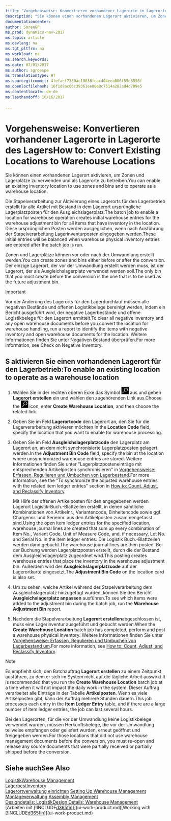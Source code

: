 ```yaml
---
title: 'Vorgehensweise: Konvertieren vorhandener Lagerorte in Lagerorte des Lagers'
description: "Sie können einen vorhandenen Lagerort aktivieren, um Zonen und Lagerplätze zu verwenden und als Lagerorte zu betreiben."
documentationcenter: 
author: SorenGP
ms.prod: dynamics-nav-2017
ms.topic: article
ms.devlang: na
ms.tgt_pltfrm: na
ms.workload: na
ms.search.keywords: 
ms.date: 07/01/2017
ms.author: sgroespe
ms.translationtype: HT
ms.sourcegitcommit: 4fefaef7380ac10836fcac404eea006f55d8556f
ms.openlocfilehash: 16f1d8ac06c39361ee00e8c7514a282ad4d709e5
ms.contentlocale: de-de
ms.lasthandoff: 10/16/2017

---
```

# <a name="how-to-convert-existing-locations-to-warehouse-locations"></a><span data-ttu-id="2b362-103">Vorgehensweise: Konvertieren vorhandener Lagerorte in Lagerorte des Lagers</span><span class="sxs-lookup"><span data-stu-id="2b362-103">How to: Convert Existing Locations to Warehouse Locations</span></span>
<span data-ttu-id="2b362-104">Sie können einen vorhandenen Lagerort aktivieren, um Zonen und Lagerplätze zu verwenden und als Lagerorte zu betreiben.</span><span class="sxs-lookup"><span data-stu-id="2b362-104">You can enable an existing inventory location to use zones and bins and to operate as a warehouse location.</span></span>  

<span data-ttu-id="2b362-105">Die Stapelverarbeitung zur Aktivierung eines Lagerorts für den Lagerbetrieb erstellt für alle Artikel mit Bestand in dem Lagerort ursprüngliche Lagerplatzposten für den Ausgleichslagerplatz.</span><span class="sxs-lookup"><span data-stu-id="2b362-105">The batch job to enable a location for warehouse operation creates initial warehouse entries for the warehouse adjustment bin for all items that have inventory in the location.</span></span> <span data-ttu-id="2b362-106">Diese ursprünglichen Posten werden ausgeglichen, wenn nach Ausführung der Stapelverarbeitung Lagerinventurposten eingegeben werden.</span><span class="sxs-lookup"><span data-stu-id="2b362-106">These initial entries will be balanced when warehouse physical inventory entries are entered after the batch job is run.</span></span>  

<span data-ttu-id="2b362-107">Zonen und Lagerplätze können vor oder nach der Umwandlung erstellt werden.</span><span class="sxs-lookup"><span data-stu-id="2b362-107">You can create zones and bins either before or after the conversion.</span></span> <span data-ttu-id="2b362-108">Der einzige Lagerort, der vor der Umwandlung erstellt werden muss, ist der Lagerort, der als Ausgleichslagerplatz verwendet werden soll.</span><span class="sxs-lookup"><span data-stu-id="2b362-108">The only bin that you must create before the conversion is the one that is to be used as the future adjustment bin.</span></span>  

> [!IMPORTANT]  
>  <span data-ttu-id="2b362-109">Vor der Änderung des Lagerorts für den Lagerdurchlauf müssen alle negativen Bestände und offenen Logistikbelege bereinigt werden, indem ein Bericht ausgeführt wird, der negative Lagerbestände und offene Logistikbelege für den Lagerort ermittelt.</span><span class="sxs-lookup"><span data-stu-id="2b362-109">To clear all negative inventory and any open warehouse documents before you convert the location for warehouse handling, run a report to identify the items with negative inventory and open warehouse documents for the location.</span></span> <span data-ttu-id="2b362-110">Weitere Informationen finden Sie unter Negativen Bestand überprüfen.</span><span class="sxs-lookup"><span data-stu-id="2b362-110">For more information, see Check on Negative Inventory.</span></span>  

## <a name="to-enable-an-existing-location-to-operate-as-a-warehouse-location"></a><span data-ttu-id="2b362-111">S aktivieren Sie einen vorhandenen Lagerort für den Lagerbetrieb:</span><span class="sxs-lookup"><span data-stu-id="2b362-111">To enable an existing location to operate as a warehouse location</span></span>  
1.  <span data-ttu-id="2b362-112">Wählen Sie in der rechten oberen Ecke das Symbol ![Nach Seite oder Bericht suchen](media/ui-search/search_small.png "Nach Seite oder Bericht suchen") aus und geben **Lagerort erstellen** ein und wählen den zugehörenden Link aus.</span><span class="sxs-lookup"><span data-stu-id="2b362-112">Choose the ![Search for Page or Report](media/ui-search/search_small.png "Search for Page or Report icon") icon, enter **Create Warehouse Location**, and then choose the related link.</span></span>  
2.  <span data-ttu-id="2b362-113">Geben Sie im Feld **Lagerortcode** den Lagerort an, den Sie für die Lagerverarbeitung aktivieren möchten.</span><span class="sxs-lookup"><span data-stu-id="2b362-113">In the **Location Code** field, specify the location that you want to enable for warehouse processing.</span></span>  
3.  <span data-ttu-id="2b362-114">Geben Sie im Feld **Ausgleichslagerplatzcode** den Lagerplatz am Lagerort an, an dem nicht synchronisierte Lagerplatzposten gelagert werden.</span><span class="sxs-lookup"><span data-stu-id="2b362-114">In the **Adjustment Bin Code** field, specify the bin at the location where unsynchronized warehouse entries are stored.</span></span> <span data-ttu-id="2b362-115">Weitere Informationen finden Sie unter "Lagerplatzposteneinträge mit entsprechenden Artikelposten synchronisieren" in [Vorgehensweise: Erfassen, Regulieren und Umbuchen von Lagerbestand](inventory-how-count-adjust-reclassify.md).</span><span class="sxs-lookup"><span data-stu-id="2b362-115">For more information, see the "To synchronize the adjusted warehouse entries with the related item ledger entries" section in [How to: Count, Adjust, and Reclassify Inventory](inventory-how-count-adjust-reclassify.md).</span></span>  

    <span data-ttu-id="2b362-116">Mit Hilfe der offenen Artikelposten für den angegebenen werden Lagerort Logistik-Buch.-Blattzeilen erstellt, in denen sämtliche Kombinationen von Artikelnr., Variantencode, Einheitencode sowie ggf. Chargennr. und Seriennr. aus den Artikelposten zusammengefasst sind.</span><span class="sxs-lookup"><span data-stu-id="2b362-116">Using the open item ledger entries for the specified location, warehouse journal lines are created that sum up every combination of Item No., Variant Code, Unit of Measure Code, and, if necessary, Lot No. and Serial No. in the item ledger entries.</span></span> <span data-ttu-id="2b362-117">Die Logistik Buch.-Blattzeilen werden dann gebucht.</span><span class="sxs-lookup"><span data-stu-id="2b362-117">The warehouse journal lines are then posted.</span></span> <span data-ttu-id="2b362-118">Bei der Buchung werden Lagerplatzposten erstellt, durch die der Bestand dem Ausgleichslagerplatz zugeordnet wird.</span><span class="sxs-lookup"><span data-stu-id="2b362-118">This posting creates warehouse entries that place the inventory in the warehouse adjustment bin.</span></span> <span data-ttu-id="2b362-119">Außerdem wird der **Ausgleichslagerplatzcode** auf der Lagerortkarte eingesetzt.</span><span class="sxs-lookup"><span data-stu-id="2b362-119">The **Adjustment Bin Code** on the location card is also set.</span></span>  

4.  <span data-ttu-id="2b362-120">Um zu sehen, welche Artikel während der Stapelverarbeitung dem Ausgleichslagerplatz hinzugefügt wurden, können Sie den Bericht  **Ausgleichslagerplatz anpassen** ausführen.</span><span class="sxs-lookup"><span data-stu-id="2b362-120">To see which items were added to the adjustment bin during the batch job, run the **Warehouse Adjustment Bin** report.</span></span>  
5.  <span data-ttu-id="2b362-121">Nachdem die Stapelverarbeitung   **Lagerort erstellen**abgeschlossen ist, muss eine Lagerinventur ausgeführt und gebucht werden.</span><span class="sxs-lookup"><span data-stu-id="2b362-121">When the **Create Warehouse Location** batch job has completed, perform and post a warehouse physical inventory.</span></span> <span data-ttu-id="2b362-122">Weitere Informationen finden Sie unter [Vorgehensweise: Erfassen, Regulieren und Umbuchen von Lagerbestand um](inventory-how-count-adjust-reclassify.md).</span><span class="sxs-lookup"><span data-stu-id="2b362-122">For more information, see [How to: Count, Adjust, and Reclassify Inventory](inventory-how-count-adjust-reclassify.md).</span></span>  

> [!NOTE]  
>  <span data-ttu-id="2b362-123">Es empfiehlt sich, den Batchauftrag **Lagerort erstellen** zu einem Zeitpunkt ausführen, zu dem er sich im System nicht auf die tägliche Arbeit auswirkt.</span><span class="sxs-lookup"><span data-stu-id="2b362-123">It is recommended that you run the **Create Warehouse Location** batch job at a time when it will not impact the daily work in the system.</span></span> <span data-ttu-id="2b362-124">Dieser Auftrag verarbeitet alle Einträge in der Tabelle **Artikelposten**. Wenn es viele Artikelposten gibt, kann der Auftrag mehrere Stunden dauern.</span><span class="sxs-lookup"><span data-stu-id="2b362-124">This job processes each entry in the **Item Ledger Entry** table, and if there are a large number of item ledger entries, the job can last several hours.</span></span>  

 <span data-ttu-id="2b362-125">Bei den Lagerorten, für die vor der Umwandlung keine Logistikbelege verwendet wurden, müssen Herkunftsbelege, die vor der Umwandlung teilweise empfangen oder geliefert wurden, erneut geöffnet und freigegeben werden.</span><span class="sxs-lookup"><span data-stu-id="2b362-125">For those locations that did not use warehouse management documents before the conversion, you must re-open and release any source documents that were partially received or partially shipped before the conversion.</span></span>  

## <a name="see-also"></a><span data-ttu-id="2b362-126">Siehe auch</span><span class="sxs-lookup"><span data-stu-id="2b362-126">See Also</span></span>  
[<span data-ttu-id="2b362-127">Logistik</span><span class="sxs-lookup"><span data-stu-id="2b362-127">Warehouse Management</span></span>](warehouse-manage-warehouse.md)  
[<span data-ttu-id="2b362-128">Lagerbest</span><span class="sxs-lookup"><span data-stu-id="2b362-128">Inventory</span></span>](inventory-manage-inventory.md)  
<span data-ttu-id="2b362-129">[Lagerortverwaltung einrichten](warehouse-setup-warehouse.md)   </span><span class="sxs-lookup"><span data-stu-id="2b362-129">[Setting Up Warehouse Management](warehouse-setup-warehouse.md)   </span></span>  
<span data-ttu-id="2b362-130">[Montageverwaltung](assembly-assemble-items.md)  </span><span class="sxs-lookup"><span data-stu-id="2b362-130">[Assembly Management](assembly-assemble-items.md)  </span></span>  
[<span data-ttu-id="2b362-131">Designdetails: Logistik</span><span class="sxs-lookup"><span data-stu-id="2b362-131">Design Details: Warehouse Management</span></span>](design-details-warehouse-management.md)  
<span data-ttu-id="2b362-132">[Arbeiten mit [!INCLUDE[d365fin](includes/d365fin_md.md)]](ui-work-product.md)</span><span class="sxs-lookup"><span data-stu-id="2b362-132">[Working with [!INCLUDE[d365fin](includes/d365fin_md.md)]](ui-work-product.md)</span></span>


